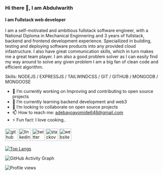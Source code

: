 ### Hi there 👋, I am Abdulwarith
#### I am Fullstack web developer
I am a self-motivated and ambitious fullstack software engineer, with a National Diploma in Mechanical Enginnering and 3 years of fullstack, backend and frontend development experience.
Speciailized in building, testing and deploying software products into any provided cloud infastructure.
I also have great communication skills, which in turn makes me a great team player.
I am also a good problem solver as I can easily find my way around to solve any given problem
I am a big fan of clean code and efficient algorithm.

Skills: NODEJS / EXPRESSJS / TAILWINDCSS / GIT / GITHUB / MONGODB / MONGOOSE

- 🔭 I’m currently working on Improving and contributing to open source projects 
- 🌱 I’m currently learning backend development and web3 
- 👯 I’m looking to collaborate on open source projects 
- 📫 How to reach me: adebayoayomide646@gmail.com 
- ⚡ Fun fact: I love cooking.. 


[<img src='https://cdn.jsdelivr.net/npm/simple-icons@3.0.1/icons/github.svg' alt='github' height='40'>](https://github.com/https://github.com/abdulwarith001)  [<img src='https://cdn.jsdelivr.net/npm/simple-icons@3.0.1/icons/linkedin.svg' alt='linkedin' height='40'>](https://www.linkedin.com/in/abdulwarith1/)  [<img src='https://cdn.jsdelivr.net/npm/simple-icons@3.0.1/icons/twitter.svg' alt='twitter' height='40'>](https://twitter.com/abdulwarith__)  [<img src='https://cdn.jsdelivr.net/npm/simple-icons@3.0.1/icons/stackoverflow.svg' alt='stackoverflow' height='40'>](https://stackoverflow.com/users/19726155/abdulwahab-abdulwarith)  [<img src='https://cdn.jsdelivr.net/npm/simple-icons@3.0.1/icons/icloud.svg' alt='website' height='40'>](abdulwarith.netlify.app)  

[![Top Langs](https://github-readme-stats.vercel.app/api/top-langs/?username=https://github.com/abdulwarith001)](https://github.com/anuraghazra/github-readme-stats)

![GitHub Activity Graph](https://activity-graph.herokuapp.com/graph?username=https://github.com/abdulwarith001)  

![Profile views](https://gpvc.arturio.dev/https://github.com/abdulwarith001)  
